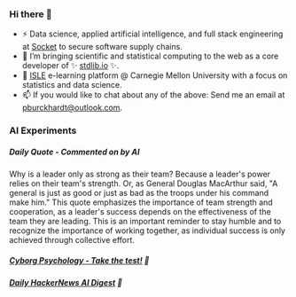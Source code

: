 ### Hi there 👋

-   ⚡ Data science, applied artificial intelligence, and full stack engineering at [Socket](https://socket.dev) to secure software supply chains.
-   🔭 I’m bringing scientific and statistical computing to the web as a core developer of ✨ [stdlib.io](https://stdlib.io) ✨.
-   📖 [ISLE](https://stat.cmu.edu/isle) e-learning platform @ Carnegie Mellon University with a focus on statistics and data science.
-   📫 If you would like to chat about any of the above: Send me an email at [pburckhardt@outlook.com](mailto:pburckhardt@outlook.com).

### AI Experiments

##### Daily Quote - Commented on by AI

<!-- <quote> -->

Why is a leader only as strong as their team? Because a leader's power relies on their team's strength. Or, as General Douglas MacArthur said, "A general is just as good or just as bad as the troops under his command make him." This quote emphasizes the importance of team strength and cooperation, as a leader's success depends on the effectiveness of the team they are leading. This is an important reminder to stay humble and to recognize the importance of working together, as individual success is only achieved through collective effort.

<!-- </quote> -->

##### [Cyborg Psychology - Take the test!](http://cyborg-psychology.com/) 🚀 
##### [Daily HackerNews AI Digest](https://ai-digest.vercel.app/) :brain:
